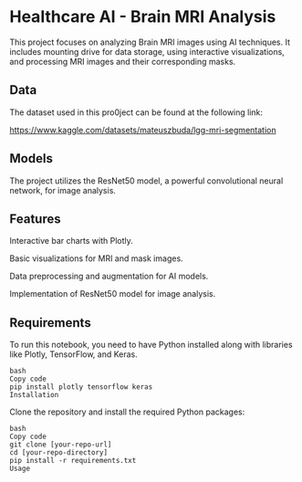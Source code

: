 # Healthcare AI - Brain MRI Analysis


This project focuses on analyzing Brain MRI images using AI techniques. It includes mounting drive for data storage, using interactive visualizations, and processing MRI images and their corresponding masks.



## Data

The dataset used in this pro0ject can be found at the following link: 

https://www.kaggle.com/datasets/mateuszbuda/lgg-mri-segmentation


## Models

The project utilizes the ResNet50 model, a powerful convolutional neural network, for image analysis.

## Features

Interactive bar charts with Plotly.

Basic visualizations for MRI and mask images.

Data preprocessing and augmentation for AI models.

Implementation of ResNet50 model for image analysis.

## Requirements


To run this notebook, you need to have Python installed along with libraries like Plotly, TensorFlow, and Keras.
```plaintext
bash
Copy code
pip install plotly tensorflow keras
Installation
```

Clone the repository and install the required Python packages:

```plaintext
bash
Copy code
git clone [your-repo-url]
cd [your-repo-directory]
pip install -r requirements.txt
Usage
```

